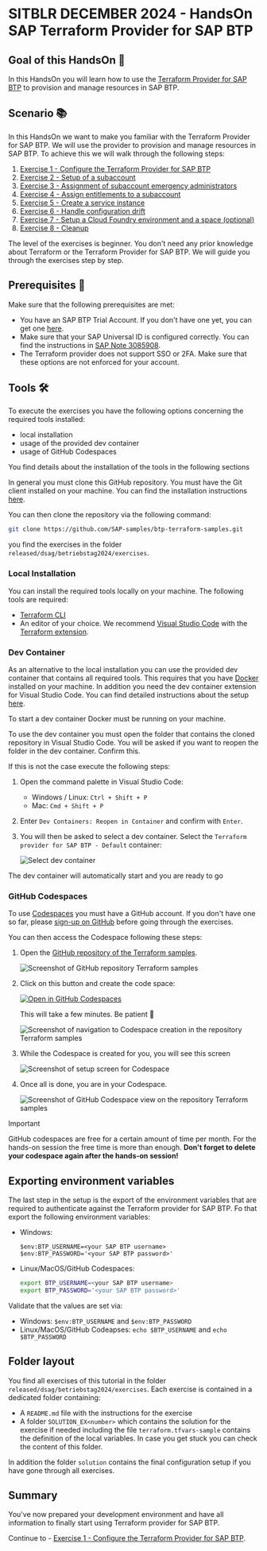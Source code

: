 # SITBLR DECEMBER 2024 - HandsOn SAP Terraform Provider for SAP BTP

## Goal of this HandsOn 🎯

In this HandsOn you will learn how to use the [Terraform Provider for SAP BTP](https://registry.terraform.io/providers/SAP/cp/latest/docs) to provision and manage resources in SAP BTP.

## Scenario 📚

In this HandsOn we want to make you familiar with the Terraform Provider for SAP BTP. We will use the provider to provision and manage resources in SAP BTP. To achieve this we will walk through the following steps:

1. [Exercise 1 - Configure the Terraform Provider for SAP BTP](exercises/EXERCISE1/README.md)
1. [Exercise 2 - Setup of a subaccount](exercises/EXERCISE2/README.md)
1. [Exercise 3 - Assignment of subaccount emergency administrators](exercises/EXERCISE3/README.md)
1. [Exercise 4 - Assign entitlements to a subaccount](exercises/EXERCISE4/README.md)
1. [Exercise 5 - Create a service instance](exercises/EXERCISE5/README.md)
1. [Exercise 6 - Handle configuration drift](exercises/EXERCISE6/README.md)
1. [Exercise 7 - Setup a Cloud Foundry environment and a space (optional)](exercises/EXERCISE7/README.md)
1. [Exercise 8 - Cleanup](exercises/EXERCISE8/README.md)

The level of the exercises is beginner. You don't need any prior knowledge about Terraform or the Terraform Provider for SAP BTP. We will guide you through the exercises step by step.

## Prerequisites 📝

Make sure that the following prerequisites are met:

- You have an SAP BTP Trial Account. If you don't have one yet, you can get one [here](https://developers.sap.com/tutorials/hcp-create-trial-account.html).
- Make sure that your SAP Universal ID is configured correctly. You can find the instructions in [SAP Note 3085908](https://me.sap.com/notes/3085908).
- The Terraform provider does not support SSO or 2FA. Make sure that these options are not enforced for your account.

## Tools 🛠️

To execute the exercises you have the following options concerning the required tools installed:

- local installation
- usage of the provided dev container
- usage of GitHub Codespaces

You find details about the installation of the tools in the following sections

In general you must clone this GitHub repository. You must have the Git client installed on your machine. You can find the installation instructions [here](https://git-scm.com/downloads).

You can then clone the repository via the following command:

```bash
git clone https://github.com/SAP-samples/btp-terraform-samples.git
```

you find the exercises in the folder `released/dsag/betriebstag2024/exercises`.

### Local Installation

You can install the required tools locally on your machine. The following tools are required:

- [Terraform CLI](https://developer.hashicorp.com/terraform/install?product_intent=terraform)
- An editor of your choice. We recommend [Visual Studio Code](https://code.visualstudio.com/Download) with the [Terraform extension](https://marketplace.visualstudio.com/items?itemName=HashiCorp.terraform).

### Dev Container

As an alternative to the local installation you can use the provided dev container that contains all required tools. This requires that you have [Docker](https://www.docker.com/products/docker-desktop) installed on your machine. In addition you need the dev container extension for Visual Studio Code. You can find detailed instructions about the setup [here](https://code.visualstudio.com/docs/devcontainers/containers#_getting-started).

To start a dev container Docker must be running on your machine.

To use the dev container you must open the folder that contains the cloned repository in Visual Studio Code. You will be asked if you want to reopen the folder in the dev container. Confirm this.

If this is not the case execute the following steps:

1. Open the command palette in Visual Studio Code:

    - Windows / Linux: `Ctrl + Shift + P`
    - Mac: `Cmd + Shift + P`

2. Enter `Dev Containers: Reopen in Container` and confirm with `Enter`.

3. You will then be asked to select a dev container. Select the `Terraform provider for SAP BTP - Default` container:

    ![Select dev container](assets/devcontainer-selection.png)

The dev container will automatically start and you are ready to go

### GitHub Codespaces

To use [Codespaces](https://docs.github.com/codespaces/overview) you must have a GitHub account. If you don't have one so far, please [sign-up on GitHub](https://github.com/signup) before going through the exercises.

You can then access the Codespace following these steps:

1. Open the [GitHub repository of the Terraform samples](https://github.com/SAP-samples/btp-terraform-samples).

    ![Screenshot of GitHub repository Terraform samples](assets/repo-terraform-samples.png)

2. Click on this button and create the code space:

   [![Open in GitHub Codespaces](https://github.com/codespaces/badge.svg)](https://github.com/codespaces/new?hide_repo_select=true&ref=main&repo=656281656&skip_quickstart=true&machine=basicLinux32gb&geo=EuropeWest&devcontainer_path=.devcontainer%2Fdevcontainer.json)

    This will take a few minutes. Be patient 🙂

    ![Screenshot of navigation to Codespace creation in the repository Terraform samples](assets/codespace-creation.png)

3. While the Codespace is created for you, you will see this screen

    ![Screenshot of setup screen for Codespace](assets/codespace-setup-process.png)

4. Once all is done, you are in your Codespace.

    ![Screenshot of GitHub Codespace view on the repository Terraform samples](assets/codespace-screen.png)

> [!IMPORTANT]
> GitHub codespaces are free for a certain amount of time per month. For the hands-on session the free time is more than enough. **Don't forget to delete your codespace again after the hands-on session!**


## Exporting environment variables

The last step in the setup is the export of the environment variables that are required to authenticate against the Terraform provider for SAP BTP. Fo that export the following environment variables:

- Windows:

    ```pwsh
    $env:BTP_USERNAME=<your SAP BTP username>
    $env:BTP_PASSWORD='<your SAP BTP password>'
    ```

- Linux/MacOS/GitHub Codespaces:

    ```bash
    export BTP_USERNAME=<your SAP BTP username>
    export BTP_PASSWORD='<your SAP BTP password>'
    ```

Validate that the values are set via:

- Windows: `$env:BTP_USERNAME` and `$env:BTP_PASSWORD`
- Linux/MacOS/GitHub Codeapses: `echo $BTP_USERNAME` and `echo $BTP_PASSWORD`

## Folder layout

You find all exercises of this tutorial in the folder `released/dsag/betriebstag2024/exercises`. Each exercise is contained in a dedicated folder containing:

- A `README.md` file with the instructions for the exercise
- A folder `SOLUTION_EX<number>` which contains the solution for the exercise if needed including the file `terraform.tfvars-sample` contains the definition of the local variables. In case you get stuck you can check the content of this folder.  

In addition the folder `solution` contains the final configuration setup if you have gone through all exercises.

## Summary

You've now prepared your development environment and have all information to finally start using Terraform provider for SAP BTP.  

Continue to - [Exercise 1 - Configure the Terraform Provider for SAP BTP](exercises/EXERCISE1/README.md).

